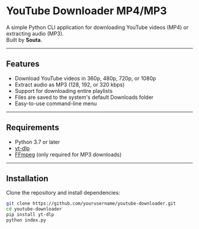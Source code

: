 # YouTube Downloader MP4/MP3

A simple Python CLI application for downloading YouTube videos (MP4) or extracting audio (MP3).  
Built by **Souta**.

---

## Features

- Download YouTube videos in 360p, 480p, 720p, or 1080p
- Extract audio as MP3 (128, 192, or 320 kbps)
- Support for downloading entire playlists
- Files are saved to the system's default Downloads folder
- Easy-to-use command-line menu

---

## Requirements

- Python 3.7 or later
- [yt-dlp](https://github.com/yt-dlp/yt-dlp)
- [FFmpeg](https://ffmpeg.org/) (only required for MP3 downloads)

---

## Installation

Clone the repository and install dependencies:

```bash
git clone https://github.com/yourusername/youtube-downloader.git
cd youtube-downloader
pip install yt-dlp
python index.py


